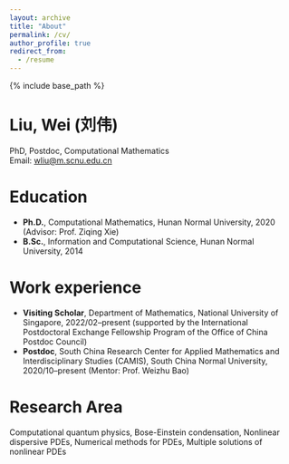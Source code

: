 ```yaml
---
layout: archive
title: "About"
permalink: /cv/
author_profile: true
redirect_from:
  - /resume
---
```


{% include base_path %}

<!-- &nbsp; -->

<!-- Brief CV -->


Liu, Wei (刘伟)
=====
PhD, Postdoc, Computational Mathematics <br>
Email: wliu@m.scnu.edu.cn


Education
======
* **Ph.D.**, Computational Mathematics, Hunan Normal University, 2020 (Advisor: Prof. Ziqing Xie)
* **B.Sc.**, Information and Computational Science, Hunan Normal University, 2014


Work experience
======
* **Visiting Scholar**, Department of Mathematics, National University of Singapore, 2022/02–present (supported by the International Postdoctoral Exchange Fellowship Program of the Office of China Postdoc Council)
* **Postdoc**, South China Research Center for Applied Mathematics and Interdisciplinary Studies (CAMIS), South China Normal University, 2020/10–present (Mentor: Prof. Weizhu Bao)


Research Area
======
Computational quantum physics, Bose-Einstein condensation, Nonlinear dispersive PDEs, Numerical methods for PDEs, Multiple solutions of nonlinear PDEs



<!--   
Skills
======
* Skill 1
* Skill 2
  * Sub-skill 2.1
  * Sub-skill 2.2
  * Sub-skill 2.3
* Skill 3

Publications
======
  <ul>{% for post in site.publications %}
    {% include archive-single-cv.html %}
  {% endfor %}</ul>
  
Talks
======
  <ul>{% for post in site.talks %}
    {% include archive-single-talk-cv.html %}
  {% endfor %}</ul>
  
Teaching
======
  <ul>{% for post in site.teaching %}
    {% include archive-single-cv.html %}
  {% endfor %}</ul>
  
Service and leadership
======
* Currently signed in to 43 different slack teams
 -->


